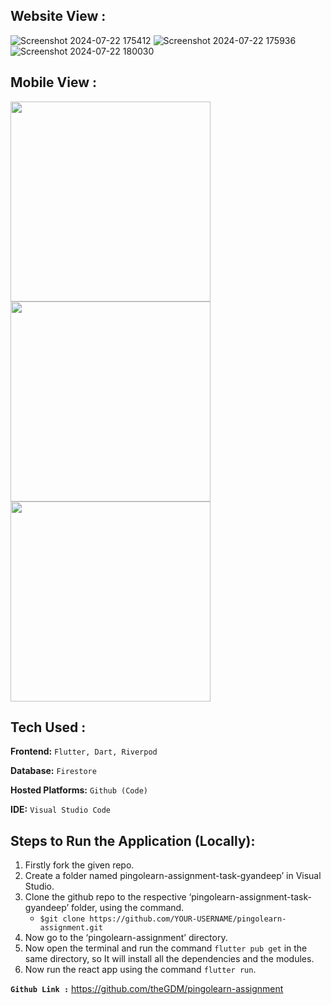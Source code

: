## **Website View :**
![Screenshot 2024-07-22 175412](https://github.com/user-attachments/assets/b90d4beb-4d89-4ef7-a615-83aa52b024a0)
![Screenshot 2024-07-22 175936](https://github.com/user-attachments/assets/cb43a1df-67fd-430f-b0ef-4d345e894965)
![Screenshot 2024-07-22 180030](https://github.com/user-attachments/assets/a8c8ee52-095a-41f9-b10b-5179d10a3f52)

## **Mobile View :**
<p float="left">
  <img src="https://github.com/user-attachments/assets/8508855f-de51-40a0-b64a-3bf19480ea25" width="320" />
  <img src="https://github.com/user-attachments/assets/255cb1d8-2302-43b1-9933-b563462c5d2c" width="320" /> 
  <img src="https://github.com/user-attachments/assets/f2befe65-78ff-4091-806e-b260355e1e2d" width="320" /> 
</p>

## **Tech Used :**
**Frontend:** `Flutter, Dart, Riverpod`

**Database:** `Firestore`

**Hosted Platforms:** `Github (Code)`

**IDE:** `Visual Studio Code`


## **Steps to Run the Application (Locally):**
1. Firstly fork the given repo.
2. Create a folder named pingolearn-assignment-task-gyandeep’ in Visual Studio.
3. Clone the github repo to the respective ‘pingolearn-assignment-task-gyandeep’ folder, using the command.
   - `$git clone https://github.com/YOUR-USERNAME/pingolearn-assignment.git`
4. Now go to the ‘pingolearn-assignment’ directory.
5. Now open the terminal and run the command `flutter pub get` in the same directory, so
    It will install all the dependencies and the modules.
6. Now run the react app using the command `flutter run`.


**`Github Link :`** https://github.com/theGDM/pingolearn-assignment